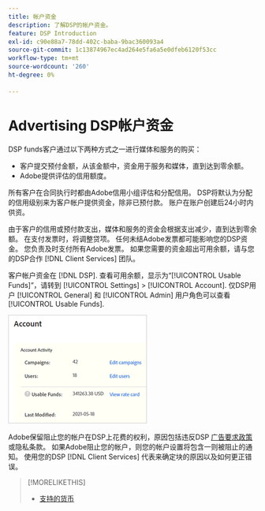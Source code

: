 ```yaml
---
title: 帐户资金
description: 了解DSP的帐户资金。
feature: DSP Introduction
exl-id: c90e88a7-78dd-402c-baba-9bac360093a4
source-git-commit: 1c13874967ec4ad264e5fa6a5e0dfeb6120f53cc
workflow-type: tm+mt
source-wordcount: '260'
ht-degree: 0%

---
```


# Advertising DSP帐户资金

DSP funds客户通过以下两种方式之一进行媒体和服务的购买：

* 客户提交预付金额，从该金额中，资金用于服务和媒体，直到达到零余额。
* Adobe提供评估的信用额度。

所有客户在合同执行时都由Adobe信用小组评估和分配信用。 DSP将默认为分配的信用级别来为客户帐户提供资金，除非已预付款。 账户在账户创建后24小时内供资。

由于客户的信用或预付款支出，媒体和服务的资金会根据支出减少，直到达到零余额。 在支付发票时，将调整贷项。 任何未结Adobe发票都可能影响您的DSP资金。 您负责及时支付所有Adobe发票。 如果您需要的资金超出可用余额，请与您的DSP合作 [!DNL Client Services] 团队。

客户帐户资金在 [!DNL DSP]. 查看可用余额，显示为“[!UICONTROL Usable Funds]”，请转到 [!UICONTROL Settings] > [!UICONTROL Account]. 仅DSP用户 [!UICONTROL General] 和 [!UICONTROL Admin] 用户角色可以查看 [!UICONTROL Usable Funds].

![帐户的可用资金](/help/dsp/assets/account-usable-funds.png)

Adobe保留阻止您的帐户在DSP上花费的权利，原因包括违反DSP [广告要求政策](/help/policies/ad-requirements-policy.md) 或隐私条款。 如果Adobe阻止您的帐户，则您的帐户设置将包含一则被阻止的通知。 使用您的DSP [!DNL Client Services] 代表来确定块的原因以及如何更正错误。

>[!MORELIKETHIS]
>
>* [支持的货币](/help/dsp/currency.md)

